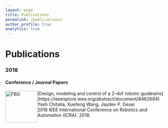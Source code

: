 ```yaml
---
layout: page
title: Publications
permalink: /publications/
author_profile: true
analytics: true
---
```


# Publications

### 2018
#### Conference / Journal Papers

<img style="float: left;" src="https://hrtlab.github.io/_pages/photos/FBG.gif" alt="FBG" width="100" height="100">
[Design, modeling and control of a 2-dof robotic guidewire](https://ieeexplore.ieee.org/abstract/document/8462694)<br />
Yash Chitalia, Xuefeng Wang, Jaydev P. Desai<br />
2018 IEEE International Conference on Robotics and Automation (ICRA). 2018.

